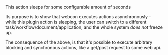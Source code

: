 This action sleeps for some configurable amount of seconds

Its purpose is to show that webcon executes actions asynchronously - 
while this plugin action is sleeping, the user can switch 
to a different task/workflow/document/application, and the whole system *does not* freeze up.

The consequence of the above, is that it's possible to execute arbitrary blocking and synchronous actions, 
like a get/post request to some web api.
